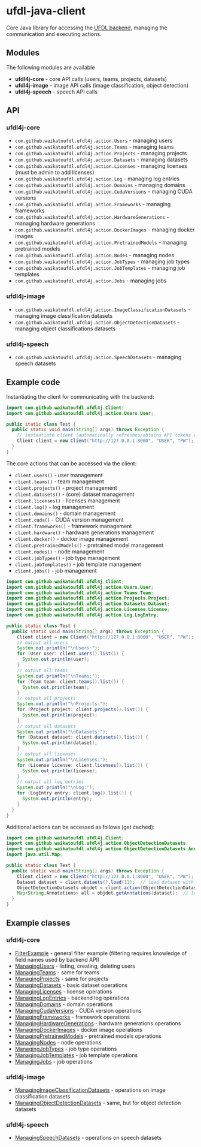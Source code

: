 # ufdl-java-client
Core Java library for accessing the [UFDL backend](https://github.com/waikato-ufdl/ufdl-backend), 
managing the communication and executing actions. 

## Modules

The following modules are available
* **ufdl4j-core** - core API calls (users, teams, projects, datasets)
* **ufdl4j-image** - image API calls (image classification, object detection)
* **ufdl4j-speech** - speech API calls

## API

### ufdl4j-core

* `com.github.waikatoufdl.ufdl4j.action.Users` - managing users
* `com.github.waikatoufdl.ufdl4j.action.Teams` - managing teams
* `com.github.waikatoufdl.ufdl4j.action.Projects` - managing projects
* `com.github.waikatoufdl.ufdl4j.action.Datasets` - managing datasets
* `com.github.waikatoufdl.ufdl4j.action.Licenses` - managing licenses (must be admin to add licenses)
* `com.github.waikatoufdl.ufdl4j.action.Log` - managing log entries
* `com.github.waikatoufdl.ufdl4j.action.Domains` - managing domains
* `com.github.waikatoufdl.ufdl4j.action.CudaVersions` - managing CUDA versions
* `com.github.waikatoufdl.ufdl4j.action.Frameworks` - managing frameworks
* `com.github.waikatoufdl.ufdl4j.action.HardwareGenerations` - managing hardware generations
* `com.github.waikatoufdl.ufdl4j.action.DockerImages` - managing docker images
* `com.github.waikatoufdl.ufdl4j.action.PretrainedModels` - managing pretrained models
* `com.github.waikatoufdl.ufdl4j.action.Nodes` - managing nodes
* `com.github.waikatoufdl.ufdl4j.action.JobTypes` - managing job types
* `com.github.waikatoufdl.ufdl4j.action.JobTemplates` - managing job templates
* `com.github.waikatoufdl.ufdl4j.action.Jobs` - managing jobs

### ufdl4j-image

* `com.github.waikatoufdl.ufdl4j.action.ImageClassificationDatasets` - managing image classification datasets
* `com.github.waikatoufdl.ufdl4j.action.ObjectDetectionDatasets` - managing object classifications datasets

### ufdl4j-speech

* `com.github.waikatoufdl.ufdl4j.action.SpeechDatasets` - managing speech datasets

## Example code

Instantiating the client for communicating with the backend:

```java
import com.github.waikatoufdl.ufdl4j.Client;
import com.github.waikatoufdl.ufdl4j.action.Users.User;

public static class Test {
  public static void main(String[] args) throws Exception {
    // instantiate client (automatically refreshes/obtains API tokens when executing actions)
    Client client = new Client("http://127.0.0.1:8000", "USER", "PW");
  }
}
```

The core actions that can be accessed via the client:

* `client.users()` - user management
* `client.teams()` - team management
* `client.projects()` - project management
* `client.datasets()` - (core) dataset management
* `client.licenses()` - licenses management
* `client.log()` - log management
* `client.domains()` - domain management
* `client.cuda()` - CUDA version management
* `client.frameworks()` - framework management
* `client.hardware()` - hardware generations management
* `client.docker()` - docker image management
* `client.pretrainedModels()` - pretrained model management
* `client.nodes()` - node management
* `client.jobTypes()` - job type management
* `client.jobTemplates()` - job template management
* `client.jobs()` - job management

```java
import com.github.waikatoufdl.ufdl4j.Client;
import com.github.waikatoufdl.ufdl4j.action.Users.User;
import com.github.waikatoufdl.ufdl4j.action.Teams.Team;
import com.github.waikatoufdl.ufdl4j.action.Projects.Project;
import com.github.waikatoufdl.ufdl4j.action.Datasets.Dataset;
import com.github.waikatoufdl.ufdl4j.action.Licenses.License;
import com.github.waikatoufdl.ufdl4j.action.Log.LogEntry;

public static class Test {
  public static void main(String[] args) throws Exception {
    Client client = new Client("http://127.0.0.1:8000", "USER", "PW");
    // output all users
    System.out.println("\nUsers:");
    for (User user: client.users().list()) {
      System.out.println(user);
    }
    // output all teams
    System.out.println("\nTeams:");
    for (Team team: client.teams().list()) {
      System.out.println(team);
    }
    // output all projects
    System.out.println("\nProjects:");
    for (Project project: client.projects().list()) {
      System.out.println(project);
    }
    // output all datasets
    System.out.println("\nDatasets:");
    for (Dataset dataset: client.datasets().list()) {
      System.out.println(dataset);
    }
    // output all licenses
    System.out.println("\nLicenses:");
    for (License license: client.licenses().list()) {
      System.out.println(license);
    }
    // output all log entries
    System.out.println("\nLog:");
    for (LogEntry entry: client.log().list()) {
      System.out.println(entry);
    }
  }
}
```

Additional actions can be accessed as follows (get cached):

```java
import com.github.waikatoufdl.ufdl4j.Client;
import com.github.waikatoufdl.ufdl4j.action.ObjectDetectionDatasets;
import com.github.waikatoufdl.ufdl4j.action.ObjectDetectionDatasets.Annotations;
import java.util.Map;

public static class Test {
  public static void main(String[] args) throws Exception {
    Client client = new Client("http://127.0.0.1:8000", "USER", "PW");
    Dataset dataset = client.dataets().load(11);  // load dataset with primary key (PK) 11
    ObjectDetectionDatasets objdet = client.action(ObjectDetectionDatasets.class);
    Map<String,Annotations> all = objdet.getAnntations(dataset);  // load annotations for all images in dataset
  }
}
```

## Example classes

### ufdl4j-core

* [FilterExample](ufdl4j-core/src/main/java/com/github/waikatoufdl/ufdl4j/examples/FilterExample.java) - general filter example (filtering requires knowledge of field names used by backend API)
* [ManagingUsers](ufdl4j-core/src/main/java/com/github/waikatoufdl/ufdl4j/examples/ManagingUsers.java) - listing, creating, deleting users
* [ManagingTeams](ufdl4j-core/src/main/java/com/github/waikatoufdl/ufdl4j/examples/ManagingTeams.java) - same for teams
* [ManagingProjects](ufdl4j-core/src/main/java/com/github/waikatoufdl/ufdl4j/examples/ManagingProjects.java) - same for projects
* [ManagingDatasets](ufdl4j-core/src/main/java/com/github/waikatoufdl/ufdl4j/examples/ManagingDatasets.java) - basic dataset operations
* [ManagingLicenses](ufdl4j-core/src/main/java/com/github/waikatoufdl/ufdl4j/examples/ManagingLicenses.java) - license operations
* [ManagingLogEntries](ufdl4j-core/src/main/java/com/github/waikatoufdl/ufdl4j/examples/ManagingLogEntries.java) - backend log operations
* [ManagingDomains](ufdl4j-core/src/main/java/com/github/waikatoufdl/ufdl4j/examples/ManagingDomains.java) - domain operations
* [ManagingCudaVersions](ufdl4j-core/src/main/java/com/github/waikatoufdl/ufdl4j/examples/ManagingCudaVersions.java) - CUDA version operations
* [ManagingFrameworks](ufdl4j-core/src/main/java/com/github/waikatoufdl/ufdl4j/examples/ManagingFrameworks.java) - framework operations
* [ManagingHardwareGenerations](ufdl4j-core/src/main/java/com/github/waikatoufdl/ufdl4j/examples/ManagingHardwareGenerations.java) - hardware generations operations
* [ManagingDockerImages](ufdl4j-core/src/main/java/com/github/waikatoufdl/ufdl4j/examples/ManagingDockerImages.java) - docker image operations
* [ManagingPretrainedModels](ufdl4j-core/src/main/java/com/github/waikatoufdl/ufdl4j/examples/ManagingPretrainedModels.java) - pretrained models operations
* [ManagingNodes](ufdl4j-core/src/main/java/com/github/waikatoufdl/ufdl4j/examples/ManagingNodes.java) - node operations
* [ManagingJobTypes](ufdl4j-core/src/main/java/com/github/waikatoufdl/ufdl4j/examples/ManagingJobTypes.java) - job type operations
* [ManagingJobTemplates](ufdl4j-core/src/main/java/com/github/waikatoufdl/ufdl4j/examples/ManagingJobTemplates.java) - job template operations
* [ManagingJobs](ufdl4j-core/src/main/java/com/github/waikatoufdl/ufdl4j/examples/ManagingJobs.java) - job operations

### ufdl4j-image

* [ManagingImageClassificationDatasets](ufdl4j-image/src/main/java/com/github/waikatoufdl/ufdl4j/examples/ManagingImageClassificationDatasets.java) - operations on image classification datasets
* [ManagingObjectDetectionDatasets](ufdl4j-image/src/main/java/com/github/waikatoufdl/ufdl4j/examples/ManagingObjectDetectionDatasets.java) - same, but for object detection datasets

### ufdl4j-speech

* [ManagingSpeechDatasets](ufdl4j-speech/src/main/java/com/github/waikatoufdl/ufdl4j/examples/ManagingSpeechDatasets.java) - operations on speech datasets
